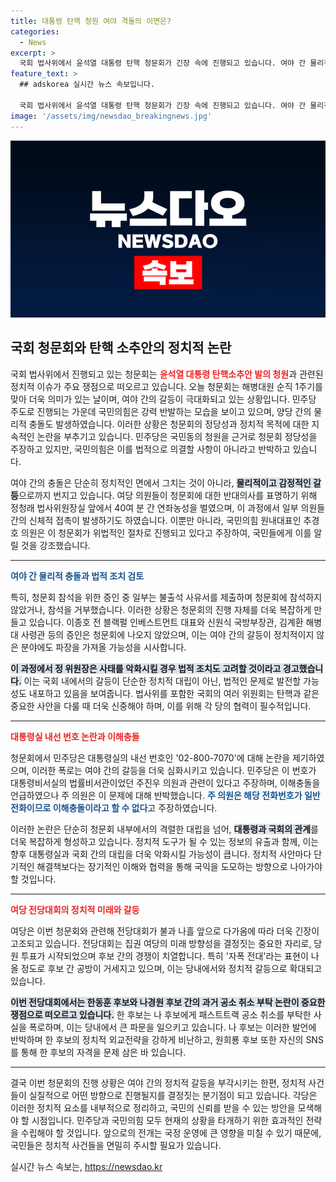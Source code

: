 ```yaml
---
title: 대통령 탄핵 청원 여야 격돌의 이면은?
categories:
  - News
excerpt: >
  국회 법사위에서 윤석열 대통령 탄핵 청문회가 긴장 속에 진행되고 있습니다. 여야 간 물리적 충돌과 격렬한 공방이 오가는 가운데, 청문회의 정당성 논란이 점점 심화되고 있습니다. 클릭해 더 많은 현장을 확인하세요!
feature_text: >
  ## adskorea 실시간 뉴스 속보입니다.

  국회 법사위에서 윤석열 대통령 탄핵 청문회가 긴장 속에 진행되고 있습니다. 여야 간 물리적 충돌과 격렬한 공방이 오가는 가운데, 청문회의 정당성 논란이 점점 심화되고 있습니다. 클릭해 더 많은 현장을 확인하세요!
image: '/assets/img/newsdao_breakingnews.jpg'
---
```


<p><img src="/assets/img/newsdao_breakingnews.jpg" alt="adskorea 속보" /></p>

<h2 data-ke-size="size26">국회 청문회와 탄핵 소추안의 정치적 논란</h2>

<p data-ke-size="size16">국회 법사위에서 진행되고 있는 청문회는 <b><span style="color: #ee2323;">윤석열 대통령 탄핵소추안 발의 청원</span></b>과 관련된 정치적 이슈가 주요 쟁점으로 떠오르고 있습니다. 오늘 청문회는 해병대원 순직 1주기를 맞아 더욱 의미가 있는 날이며, 여야 간의 갈등이 극대화되고 있는 상황입니다. 민주당 주도로 진행되는 가운데 국민의힘은 강력 반발하는 모습을 보이고 있으며, 양당 간의 물리적 충돌도 발생하였습니다. 이러한 상황은 청문회의 정당성과 정치적 목적에 대한 지속적인 논란을 부추기고 있습니다. 민주당은 국민동의 청원을 근거로 청문회 정당성을 주장하고 있지만, 국민의힘은 이를 법적으로 의결할 사항이 아니라고 반박하고 있습니다.</p>

<p data-ke-size="size16">여야 간의 충돌은 단순히 정치적인 면에서 그치는 것이 아니라, <b><span style="background-color: #21538527;">물리적이고 감정적인 갈등</span></b>으로까지 번지고 있습니다. 여당 의원들이 청문회에 대한 반대의사를 표명하기 위해 정청래 법사위원장실 앞에서 40여 분 간 연좌농성을 벌였으며, 이 과정에서 일부 의원들 간의 신체적 접촉이 발생하기도 하였습니다. 이뿐만 아니라, 국민의힘 원내대표인 추경호 의원은 이 청문회가 위법적인 절차로 진행되고 있다고 주장하여, 국민들에게 이를 알릴 것을 강조했습니다.</p>

<hr />

<p><b><span style="color: #1a5490;">여야 간 물리적 충돌과 법적 조치 검토</span></b></p>

<p data-ke-size="size16">특히, 청문회 참석을 위한 증인 중 일부는 불출석 사유서를 제출하며 청문회에 참석하지 않았거나, 참석을 거부했습니다. 이러한 상황은 청문회의 진행 자체를 더욱 복잡하게 만들고 있습니다. 이종호 전 블랙펄 인베스트먼트 대표와 신원식 국방부장관, 김계환 해병대 사령관 등의 증인은 청문회에 나오지 않았으며, 이는 여야 간의 갈등이 정치적이지 않은 분야에도 파장을 가져올 가능성을 시사합니다.</p>

<p data-ke-size="size16"><b><span style="background-color: #21538527;">이 과정에서 정 위원장은 사태를 악화시킬 경우 법적 조치도 고려할 것이라고 경고했습니다.</span></b> 이는 국회 내에서의 갈등이 단순한 정치적 대립이 아닌, 법적인 문제로 발전할 가능성도 내포하고 있음을 보여줍니다. 법사위를 포함한 국회의 여러 위원회는 탄핵과 같은 중요한 사안을 다룰 때 더욱 신중해야 하며, 이를 위해 각 당의 협력이 필수적입니다.</p>

<hr />

<p><b><span style="color: #ee2323;">대통령실 내선 번호 논란과 이해충돌</span></b></p>

<p data-ke-size="size16">청문회에서 민주당은 대통령실의 내선 번호인 '02-800-7070'에 대해 논란을 제기하였으며, 이러한 폭로는 여야 간의 갈등을 더욱 심화시키고 있습니다. 민주당은 이 번호가 대통령비서실의 법률비서관이었던 주진우 의원과 관련이 있다고 주장하며, 이해충돌을 언급하였으나 주 의원은 이 문제에 대해 반박했습니다. <b><span style="color: #1a5490;">주 의원은 해당 전화번호가 일반전화이므로 이해충돌이라고 할 수 없다</span></b>고 주장하였습니다.</p>

<p data-ke-size="size16">이러한 논란은 단순히 청문회 내부에서의 격렬한 대립을 넘어, <b><span style="background-color: #21538527;">대통령과 국회의 관계</span></b>를 더욱 복잡하게 형성하고 있습니다. 정치적 도구가 될 수 있는 정보의 유출과 함께, 이는 향후 대통령실과 국회 간의 대립을 더욱 악화시킬 가능성이 큽니다. 정치적 사안마다 단기적인 해결책보다는 장기적인 이해와 협력을 통해 국익을 도모하는 방향으로 나아가야 할 것입니다.</p>

<hr />

<p><b><span style="color: #ee2323;">여당 전당대회의 정치적 미래와 갈등</span></b></p>

<p data-ke-size="size16">여당은 이번 청문회와 관련해 전당대회가 불과 나흘 앞으로 다가옴에 따라 더욱 긴장이 고조되고 있습니다. 전당대회는 집권 여당의 미래 방향성을 결정짓는 중요한 자리로, 당원 투표가 시작되었으며 후보 간의 경쟁이 치열합니다. 특히 '자폭 전대'라는 표현이 나올 정도로 후보 간 공방이 거세지고 있으며, 이는 당내에서와 정치적 갈등으로 확대되고 있습니다.</p>

<p data-ke-size="size16"><b><span style="background-color: #21538527;">이번 전당대회에서는 한동훈 후보와 나경원 후보 간의 과거 공소 취소 부탁 논란이 중요한 쟁점으로 떠오르고 있습니다.</span></b> 한 후보는 나 후보에게 패스트트랙 공소 취소를 부탁한 사실을 폭로하며, 이는 당내에서 큰 파문을 일으키고 있습니다. 나 후보는 이러한 발언에 반박하며 한 후보의 정치적 외교전략을 강하게 비난하고, 원희룡 후보 또한 자신의 SNS를 통해 한 후보의 자격을 문제 삼은 바 있습니다.</p>

<hr />

<p data-ke-size="size16">결국 이번 청문회의 진행 상황은 여야 간의 정치적 갈등을 부각시키는 한편, 정치적 사건들이 실질적으로 어떤 방향으로 진행될지를 결정짓는 분기점이 되고 있습니다. 각당은 이러한 정치적 요소를 내부적으로 정리하고, 국민의 신뢰를 받을 수 있는 방안을 모색해야 할 시점입니다. 민주당과 국민의힘 모두 현재의 상황을 타개하기 위한 효과적인 전략을 수립해야 할 것입니다. 앞으로의 전개는 국정 운영에 큰 영향을 미칠 수 있기 때문에, 국민들은 정치적 사건들을 면밀히 주시할 필요가 있습니다.</p>
실시간 뉴스 속보는, <a href="https://newsdao.kr" rel="dofollow">https://newsdao.kr</a>


